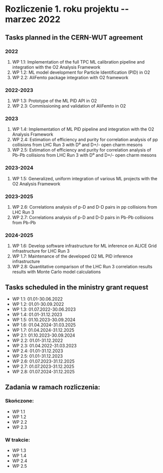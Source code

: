 # Rozliczenie 1. roku projektu -- marzec 2022

## Tasks planned in the CERN-WUT agreement

### 2022
1. WP 1.1: Implementation of the full TPC ML calibration pipeline and integration with the O2 Analysis Framework
2. WP 1.2: ML model development for Particle Identification (PID) in O2
3. WP 2.2: AliFemto package integration with O2 framework

### 2022-2023
1. WP 1.3: Prototype of the ML PID API in O2
2. WP 2.3: Commissioning and validation of AliFemto in O2

### 2023
1. WP 1.4: Implementation of ML PID pipeline and integration with the O2 Analysis Framework
2. WP 2.4: Estimation of efficiency and purity for correlation analysis of pp collisions from LHC Run 3 with D⁰ and D+/- open charm mesons
3. WP 2.5: Estimation of efficiency and purity for correlation analysis of Pb-Pb collisions from LHC Run 3 with D⁰ and D+/- open charm mesons

### 2023-2024
1. WP 1.5: Generalized, uniform integration of various ML projects with the O2 Analysis Framework

### 2023-2025
1. WP 2.6: Correlations analysis of p-D and D-D pairs in pp collisions from LHC Run 3
2. WP 2.7: Correlations analysis of p-D and D-D pairs in Pb-Pb collisions from Pb-Pb

### 2024-2025
1. WP 1.6: Develop software infrastructure for ML inference on ALICE Grid infrastructure for LHC Run 3
2. WP 1.7: Maintenance of the developed O2 ML PID inference infrastructure
3. WP 2.8: Quantitative comparison of the LHC Run 3 correlation results results with Monte Carlo model calculations

## Tasks scheduled in the ministry grant request

- WP 1.1: 01.01-30.06.2022
- WP 1.2: 01.01-30.09.2022
- WP 1.3: 01.07.2022-30.06.2023
- WP 1.4: 01.01-31.12.2023
- WP 1.5: 01.10.2023-30.09.2024
- WP 1.6: 01.04.2024-31.03.2025
- WP 1.7: 01.04.2024-31.12.2025
- WP 2.1: 01.10.2023-30.09.2024
- WP 2.2: 01.01-31.12.2022
- WP 2.3: 01.04.2022-31.03.2023
- WP 2.4: 01.01-31.12.2023
- WP 2.5: 01.01-31.12.2023
- WP 2.6: 01.07.2023-31.12.2025
- WP 2.7: 01.07.2023-31.12.2025
- WP 2.8: 01.07.2024-31.12.2025

## Zadania w ramach rozliczenia:

### Skończone:
- WP 1.1
- WP 1.2
- WP 2.2
- WP 2.3

### W trakcie:
- WP 1.3
- WP 1.4
- WP 2.4
- WP 2.5
